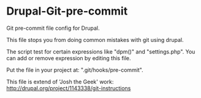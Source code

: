 Drupal-Git-pre-commit
=====================

Git pre-commit file config for Drupal.

This file stops you from doing common mistakes with git using drupal.

The script test for certain expressions like "dpm()" and "settings.php". 
You can add or remove expression by editing this file.


Put the file in your project at: ".git/hooks/pre-commit". 


This file is extend of 'Josh the Geek' work:
http://drupal.org/project/1143338/git-instructions



